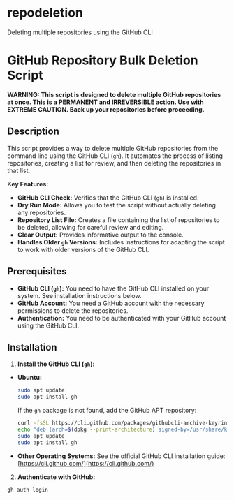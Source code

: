 # repodeletion
Deleting multiple repositories using the GitHub CLI

# GitHub Repository Bulk Deletion Script

**WARNING: This script is designed to delete multiple GitHub repositories at once. This is a PERMANENT and IRREVERSIBLE action. Use with EXTREME CAUTION. Back up your repositories before proceeding.**

## Description

This script provides a way to delete multiple GitHub repositories from the command line using the GitHub CLI (`gh`). It automates the process of listing repositories, creating a list for review, and then deleting the repositories in that list.

**Key Features:**

*   **GitHub CLI Check:** Verifies that the GitHub CLI (`gh`) is installed.
*   **Dry Run Mode:** Allows you to test the script without actually deleting any repositories.
*   **Repository List File:** Creates a file containing the list of repositories to be deleted, allowing for careful review and editing.
*   **Clear Output:** Provides informative output to the console.
*   **Handles Older `gh` Versions:** Includes instructions for adapting the script to work with older versions of the GitHub CLI.

## Prerequisites

*   **GitHub CLI (`gh`):** You need to have the GitHub CLI installed on your system. See installation instructions below.
*   **GitHub Account:** You need a GitHub account with the necessary permissions to delete the repositories.
*   **Authentication:** You need to be authenticated with your GitHub account using the GitHub CLI.

## Installation

1.  **Install the GitHub CLI (`gh`):**

*   **Ubuntu:**

    ```bash
    sudo apt update
    sudo apt install gh
    ```

    If the `gh` package is not found, add the GitHub APT repository:

    ```bash
    curl -fsSL https://cli.github.com/packages/githubcli-archive-keyring.gpg | sudo gpg --dearmor -o /usr/share/keyrings/githubcli-archive-keyring.gpg
    echo "deb [arch=$(dpkg --print-architecture) signed-by=/usr/share/keyrings/githubcli-archive-keyring.gpg] https://cli.github.com/packages stable main" | sudo tee /etc/apt/sources.list.d/github-cli.list > /dev/null
    sudo apt update
    sudo apt install gh
    ```

*   **Other Operating Systems:** See the official GitHub CLI installation guide: [https://cli.github.com/](https://cli.github.com/)

2.  **Authenticate with GitHub:**

```bash
gh auth login

